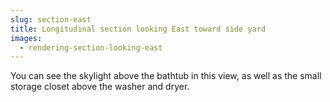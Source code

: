 ```yaml
---
slug: section-east
title: Longitudinal section looking East toward side yard
images:
  - rendering-section-looking-east
---
```

You can see the skylight above the bathtub in this view, as well as the small storage closet above the washer and dryer.